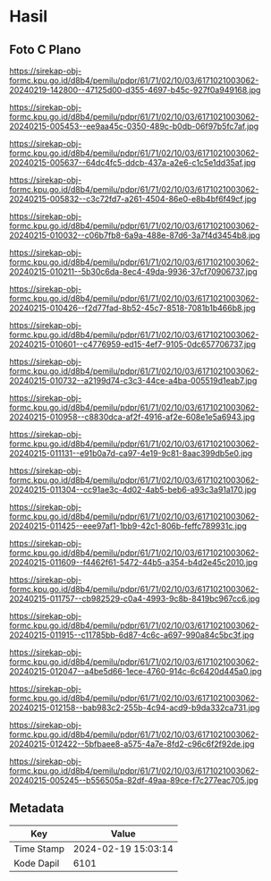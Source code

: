 # Hasil

## Foto C Plano

https://sirekap-obj-formc.kpu.go.id/d8b4/pemilu/pdpr/61/71/02/10/03/6171021003062-20240219-142800--47125d00-d355-4697-b45c-927f0a949168.jpg

https://sirekap-obj-formc.kpu.go.id/d8b4/pemilu/pdpr/61/71/02/10/03/6171021003062-20240215-005453--ee9aa45c-0350-489c-b0db-06f97b5fc7af.jpg

https://sirekap-obj-formc.kpu.go.id/d8b4/pemilu/pdpr/61/71/02/10/03/6171021003062-20240215-005637--64dc4fc5-ddcb-437a-a2e6-c1c5e1dd35af.jpg

https://sirekap-obj-formc.kpu.go.id/d8b4/pemilu/pdpr/61/71/02/10/03/6171021003062-20240215-005832--c3c72fd7-a261-4504-86e0-e8b4bf6f49cf.jpg

https://sirekap-obj-formc.kpu.go.id/d8b4/pemilu/pdpr/61/71/02/10/03/6171021003062-20240215-010032--c06b7fb8-6a9a-488e-87d6-3a7f4d3454b8.jpg

https://sirekap-obj-formc.kpu.go.id/d8b4/pemilu/pdpr/61/71/02/10/03/6171021003062-20240215-010211--5b30c6da-8ec4-49da-9936-37cf70906737.jpg

https://sirekap-obj-formc.kpu.go.id/d8b4/pemilu/pdpr/61/71/02/10/03/6171021003062-20240215-010426--f2d77fad-8b52-45c7-8518-7081b1b466b8.jpg

https://sirekap-obj-formc.kpu.go.id/d8b4/pemilu/pdpr/61/71/02/10/03/6171021003062-20240215-010601--c4776959-ed15-4ef7-9105-0dc657706737.jpg

https://sirekap-obj-formc.kpu.go.id/d8b4/pemilu/pdpr/61/71/02/10/03/6171021003062-20240215-010732--a2199d74-c3c3-44ce-a4ba-005519d1eab7.jpg

https://sirekap-obj-formc.kpu.go.id/d8b4/pemilu/pdpr/61/71/02/10/03/6171021003062-20240215-010958--c8830dca-af2f-4916-af2e-608e1e5a6943.jpg

https://sirekap-obj-formc.kpu.go.id/d8b4/pemilu/pdpr/61/71/02/10/03/6171021003062-20240215-011131--e91b0a7d-ca97-4e19-9c81-8aac399db5e0.jpg

https://sirekap-obj-formc.kpu.go.id/d8b4/pemilu/pdpr/61/71/02/10/03/6171021003062-20240215-011304--cc91ae3c-4d02-4ab5-beb6-a93c3a91a170.jpg

https://sirekap-obj-formc.kpu.go.id/d8b4/pemilu/pdpr/61/71/02/10/03/6171021003062-20240215-011425--eee97af1-1bb9-42c1-806b-feffc789931c.jpg

https://sirekap-obj-formc.kpu.go.id/d8b4/pemilu/pdpr/61/71/02/10/03/6171021003062-20240215-011609--f4462f61-5472-44b5-a354-b4d2e45c2010.jpg

https://sirekap-obj-formc.kpu.go.id/d8b4/pemilu/pdpr/61/71/02/10/03/6171021003062-20240215-011757--cb982529-c0a4-4993-9c8b-8419bc967cc6.jpg

https://sirekap-obj-formc.kpu.go.id/d8b4/pemilu/pdpr/61/71/02/10/03/6171021003062-20240215-011915--c11785bb-6d87-4c6c-a697-990a84c5bc3f.jpg

https://sirekap-obj-formc.kpu.go.id/d8b4/pemilu/pdpr/61/71/02/10/03/6171021003062-20240215-012047--a4be5d66-1ece-4760-914c-6c6420d445a0.jpg

https://sirekap-obj-formc.kpu.go.id/d8b4/pemilu/pdpr/61/71/02/10/03/6171021003062-20240215-012158--bab983c2-255b-4c94-acd9-b9da332ca731.jpg

https://sirekap-obj-formc.kpu.go.id/d8b4/pemilu/pdpr/61/71/02/10/03/6171021003062-20240215-012422--5bfbaee8-a575-4a7e-8fd2-c96c6f2f92de.jpg

https://sirekap-obj-formc.kpu.go.id/d8b4/pemilu/pdpr/61/71/02/10/03/6171021003062-20240215-005245--b556505a-82df-49aa-89ce-f7c277eac705.jpg


## Metadata

| Key        | Value               |
| ---------- | ------------------- |
| Time Stamp | 2024-02-19 15:03:14 |
| Kode Dapil | 6101                |



